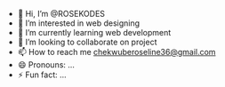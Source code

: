 - 👋 Hi, I’m @ROSEKODES
- 👀 I’m interested in web designing
- 🌱 I’m currently learning web development
- 💞️ I’m looking to collaborate on project
- 📫 How to reach me chekwuberoseline36@gmail.com 
- 😄 Pronouns: ...
- ⚡ Fun fact: ...

<!---
ROSEKODES/ROSEKODES is a ✨ special ✨ repository because its `README.md` (this file) appears on your GitHub profile.
You can click the Preview link to take a look at your changes.
--->
